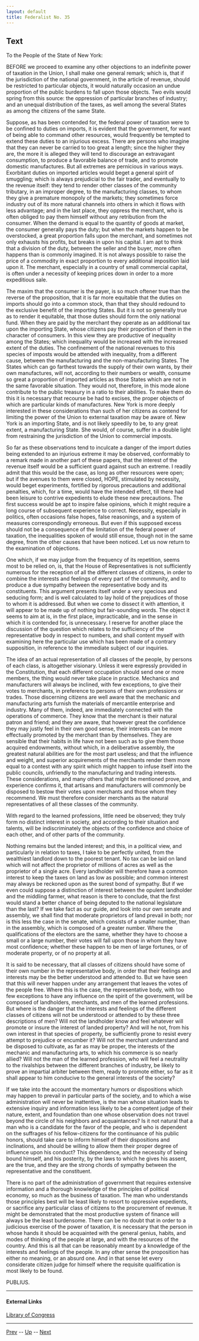 ```yaml
---
layout: default
title: Federalist No. 35
---
```


## Text

To the People of the State of New York:

BEFORE we proceed to examine any other objections to an indefinite power of taxation in the Union, I shall make one general remark; which is, that if the jurisdiction of the national government, in the article of revenue, should be restricted to particular objects, it would naturally occasion an undue proportion of the public burdens to fall upon those objects. Two evils would spring from this source: the oppression of particular branches of industry; and an unequal distribution of the taxes, as well among the several States as among the citizens of the same State.

Suppose, as has been contended for, the federal power of taxation were to be confined to duties on imports, it is evident that the government, for want of being able to command other resources, would frequently be tempted to extend these duties to an injurious excess. There are persons who imagine that they can never be carried to too great a length; since the higher they are, the more it is alleged they will tend to discourage an extravagant consumption, to produce a favorable balance of trade, and to promote domestic manufactures. But all extremes are pernicious in various ways. Exorbitant duties on imported articles would beget a general spirit of smuggling; which is always prejudicial to the fair trader, and eventually to the revenue itself: they tend to render other classes of the community tributary, in an improper degree, to the manufacturing classes, to whom they give a premature monopoly of the markets; they sometimes force industry out of its more natural channels into others in which it flows with less advantage; and in the last place, they oppress the merchant, who is often obliged to pay them himself without any retribution from the consumer. When the demand is equal to the quantity of goods at market, the consumer generally pays the duty; but when the markets happen to be overstocked, a great proportion falls upon the merchant, and sometimes not only exhausts his profits, but breaks in upon his capital. I am apt to think that a division of the duty, between the seller and the buyer, more often happens than is commonly imagined. It is not always possible to raise the price of a commodity in exact proportion to every additional imposition laid upon it. The merchant, especially in a country of small commercial capital, is often under a necessity of keeping prices down in order to a more expeditious sale.

The maxim that the consumer is the payer, is so much oftener true than the reverse of the proposition, that it is far more equitable that the duties on imports should go into a common stock, than that they should redound to the exclusive benefit of the importing States. But it is not so generally true as to render it equitable, that those duties should form the only national fund. When they are paid by the merchant they operate as an additional tax upon the importing State, whose citizens pay their proportion of them in the character of consumers. In this view they are productive of inequality among the States; which inequality would be increased with the increased extent of the duties. The confinement of the national revenues to this species of imposts would be attended with inequality, from a different cause, between the manufacturing and the non-manufacturing States. The States which can go farthest towards the supply of their own wants, by their own manufactures, will not, according to their numbers or wealth, consume so great a proportion of imported articles as those States which are not in the same favorable situation. They would not, therefore, in this mode alone contribute to the public treasury in a ratio to their abilities. To make them do this it is necessary that recourse be had to excises, the proper objects of which are particular kinds of manufactures. New York is more deeply interested in these considerations than such of her citizens as contend for limiting the power of the Union to external taxation may be aware of. New York is an importing State, and is not likely speedily to be, to any great extent, a manufacturing State. She would, of course, suffer in a double light from restraining the jurisdiction of the Union to commercial imposts.

So far as these observations tend to inculcate a danger of the import duties being extended to an injurious extreme it may be observed, conformably to a remark made in another part of these papers, that the interest of the revenue itself would be a sufficient guard against such an extreme. I readily admit that this would be the case, as long as other resources were open; but if the avenues to them were closed, HOPE, stimulated by necessity, would beget experiments, fortified by rigorous precautions and additional penalties, which, for a time, would have the intended effect, till there had been leisure to contrive expedients to elude these new precautions. The first success would be apt to inspire false opinions, which it might require a long course of subsequent experience to correct. Necessity, especially in politics, often occasions false hopes, false reasonings, and a system of measures correspondingly erroneous. But even if this supposed excess should not be a consequence of the limitation of the federal power of taxation, the inequalities spoken of would still ensue, though not in the same degree, from the other causes that have been noticed. Let us now return to the examination of objections.

One which, if we may judge from the frequency of its repetition, seems most to be relied on, is, that the House of Representatives is not sufficiently numerous for the reception of all the different classes of citizens, in order to combine the interests and feelings of every part of the community, and to produce a due sympathy between the representative body and its constituents. This argument presents itself under a very specious and seducing form; and is well calculated to lay hold of the prejudices of those to whom it is addressed. But when we come to dissect it with attention, it will appear to be made up of nothing but fair-sounding words. The object it seems to aim at is, in the first place, impracticable, and in the sense in which it is contended for, is unnecessary. I reserve for another place the discussion of the question which relates to the sufficiency of the representative body in respect to numbers, and shall content myself with examining here the particular use which has been made of a contrary supposition, in reference to the immediate subject of our inquiries.

The idea of an actual representation of all classes of the people, by persons of each class, is altogether visionary. Unless it were expressly provided in the Constitution, that each different occupation should send one or more members, the thing would never take place in practice. Mechanics and manufacturers will always be inclined, with few exceptions, to give their votes to merchants, in preference to persons of their own professions or trades. Those discerning citizens are well aware that the mechanic and manufacturing arts furnish the materials of mercantile enterprise and industry. Many of them, indeed, are immediately connected with the operations of commerce. They know that the merchant is their natural patron and friend; and they are aware, that however great the confidence they may justly feel in their own good sense, their interests can be more effectually promoted by the merchant than by themselves. They are sensible that their habits in life have not been such as to give them those acquired endowments, without which, in a deliberative assembly, the greatest natural abilities are for the most part useless; and that the influence and weight, and superior acquirements of the merchants render them more equal to a contest with any spirit which might happen to infuse itself into the public councils, unfriendly to the manufacturing and trading interests. These considerations, and many others that might be mentioned prove, and experience confirms it, that artisans and manufacturers will commonly be disposed to bestow their votes upon merchants and those whom they recommend. We must therefore consider merchants as the natural representatives of all these classes of the community.

With regard to the learned professions, little need be observed; they truly form no distinct interest in society, and according to their situation and talents, will be indiscriminately the objects of the confidence and choice of each other, and of other parts of the community.

Nothing remains but the landed interest; and this, in a political view, and particularly in relation to taxes, I take to be perfectly united, from the wealthiest landlord down to the poorest tenant. No tax can be laid on land which will not affect the proprietor of millions of acres as well as the proprietor of a single acre. Every landholder will therefore have a common interest to keep the taxes on land as low as possible; and common interest may always be reckoned upon as the surest bond of sympathy. But if we even could suppose a distinction of interest between the opulent landholder and the middling farmer, what reason is there to conclude, that the first would stand a better chance of being deputed to the national legislature than the last? If we take fact as our guide, and look into our own senate and assembly, we shall find that moderate proprietors of land prevail in both; nor is this less the case in the senate, which consists of a smaller number, than in the assembly, which is composed of a greater number. Where the qualifications of the electors are the same, whether they have to choose a small or a large number, their votes will fall upon those in whom they have most confidence; whether these happen to be men of large fortunes, or of moderate property, or of no property at all.

It is said to be necessary, that all classes of citizens should have some of their own number in the representative body, in order that their feelings and interests may be the better understood and attended to. But we have seen that this will never happen under any arrangement that leaves the votes of the people free. Where this is the case, the representative body, with too few exceptions to have any influence on the spirit of the government, will be composed of landholders, merchants, and men of the learned professions. But where is the danger that the interests and feelings of the different classes of citizens will not be understood or attended to by these three descriptions of men? Will not the landholder know and feel whatever will promote or insure the interest of landed property? And will he not, from his own interest in that species of property, be sufficiently prone to resist every attempt to prejudice or encumber it? Will not the merchant understand and be disposed to cultivate, as far as may be proper, the interests of the mechanic and manufacturing arts, to which his commerce is so nearly allied? Will not the man of the learned profession, who will feel a neutrality to the rivalships between the different branches of industry, be likely to prove an impartial arbiter between them, ready to promote either, so far as it shall appear to him conducive to the general interests of the society?

If we take into the account the momentary humors or dispositions which may happen to prevail in particular parts of the society, and to which a wise administration will never be inattentive, is the man whose situation leads to extensive inquiry and information less likely to be a competent judge of their nature, extent, and foundation than one whose observation does not travel beyond the circle of his neighbors and acquaintances? Is it not natural that a man who is a candidate for the favor of the people, and who is dependent on the suffrages of his fellow-citizens for the continuance of his public honors, should take care to inform himself of their dispositions and inclinations, and should be willing to allow them their proper degree of influence upon his conduct? This dependence, and the necessity of being bound himself, and his posterity, by the laws to which he gives his assent, are the true, and they are the strong chords of sympathy between the representative and the constituent.

There is no part of the administration of government that requires extensive information and a thorough knowledge of the principles of political economy, so much as the business of taxation. The man who understands those principles best will be least likely to resort to oppressive expedients, or sacrifice any particular class of citizens to the procurement of revenue. It might be demonstrated that the most productive system of finance will always be the least burdensome. There can be no doubt that in order to a judicious exercise of the power of taxation, it is necessary that the person in whose hands it should be acquainted with the general genius, habits, and modes of thinking of the people at large, and with the resources of the country. And this is all that can be reasonably meant by a knowledge of the interests and feelings of the people. In any other sense the proposition has either no meaning, or an absurd one. And in that sense let every considerate citizen judge for himself where the requisite qualification is most likely to be found.

PUBLIUS.

---
#### External Links
[Library of Congress]()

---

[Prev](34.md) -- [Up](README.md) -- [Next](36.md)
